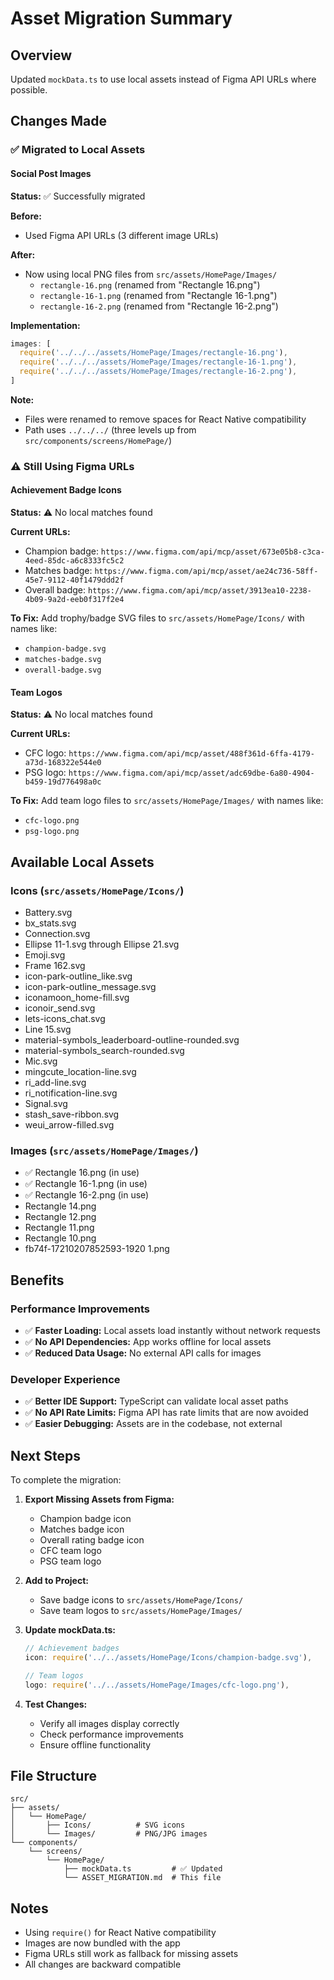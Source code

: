# Asset Migration Summary

## Overview
Updated `mockData.ts` to use local assets instead of Figma API URLs where possible.

## Changes Made

### ✅ Migrated to Local Assets

#### Social Post Images
**Status:** ✅ Successfully migrated

**Before:**
- Used Figma API URLs (3 different image URLs)

**After:**
- Now using local PNG files from `src/assets/HomePage/Images/`
  - `rectangle-16.png` (renamed from "Rectangle 16.png")
  - `rectangle-16-1.png` (renamed from "Rectangle 16-1.png")
  - `rectangle-16-2.png` (renamed from "Rectangle 16-2.png")

**Implementation:**
```typescript
images: [
  require('../../../assets/HomePage/Images/rectangle-16.png'),
  require('../../../assets/HomePage/Images/rectangle-16-1.png'),
  require('../../../assets/HomePage/Images/rectangle-16-2.png'),
]
```

**Note:** 
- Files were renamed to remove spaces for React Native compatibility
- Path uses `../../../` (three levels up from `src/components/screens/HomePage/`)

### ⚠️ Still Using Figma URLs

#### Achievement Badge Icons
**Status:** ⚠️ No local matches found

**Current URLs:**
- Champion badge: `https://www.figma.com/api/mcp/asset/673e05b8-c3ca-4eed-85dc-a6c8333fc5c2`
- Matches badge: `https://www.figma.com/api/mcp/asset/ae24c736-58ff-45e7-9112-40f1479ddd2f`
- Overall badge: `https://www.figma.com/api/mcp/asset/3913ea10-2238-4b09-9a2d-eeb0f317f2e4`

**To Fix:**
Add trophy/badge SVG files to `src/assets/HomePage/Icons/` with names like:
- `champion-badge.svg`
- `matches-badge.svg`
- `overall-badge.svg`

#### Team Logos
**Status:** ⚠️ No local matches found

**Current URLs:**
- CFC logo: `https://www.figma.com/api/mcp/asset/488f361d-6ffa-4179-a73d-168322e544e0`
- PSG logo: `https://www.figma.com/api/mcp/asset/adc69dbe-6a80-4904-b459-19d776498a0c`

**To Fix:**
Add team logo files to `src/assets/HomePage/Images/` with names like:
- `cfc-logo.png`
- `psg-logo.png`

## Available Local Assets

### Icons (`src/assets/HomePage/Icons/`)
- Battery.svg
- bx_stats.svg
- Connection.svg
- Ellipse 11-1.svg through Ellipse 21.svg
- Emoji.svg
- Frame 162.svg
- icon-park-outline_like.svg
- icon-park-outline_message.svg
- iconamoon_home-fill.svg
- iconoir_send.svg
- lets-icons_chat.svg
- Line 15.svg
- material-symbols_leaderboard-outline-rounded.svg
- material-symbols_search-rounded.svg
- Mic.svg
- mingcute_location-line.svg
- ri_add-line.svg
- ri_notification-line.svg
- Signal.svg
- stash_save-ribbon.svg
- weui_arrow-filled.svg

### Images (`src/assets/HomePage/Images/`)
- ✅ Rectangle 16.png (in use)
- ✅ Rectangle 16-1.png (in use)
- ✅ Rectangle 16-2.png (in use)
- Rectangle 14.png
- Rectangle 12.png
- Rectangle 11.png
- Rectangle 10.png
- fb74f-17210207852593-1920 1.png

## Benefits

### Performance Improvements
- ✅ **Faster Loading:** Local assets load instantly without network requests
- ✅ **No API Dependencies:** App works offline for local assets
- ✅ **Reduced Data Usage:** No external API calls for images

### Developer Experience
- ✅ **Better IDE Support:** TypeScript can validate local asset paths
- ✅ **No API Rate Limits:** Figma API has rate limits that are now avoided
- ✅ **Easier Debugging:** Assets are in the codebase, not external

## Next Steps

To complete the migration:

1. **Export Missing Assets from Figma:**
   - Champion badge icon
   - Matches badge icon
   - Overall rating badge icon
   - CFC team logo
   - PSG team logo

2. **Add to Project:**
   - Save badge icons to `src/assets/HomePage/Icons/`
   - Save team logos to `src/assets/HomePage/Images/`

3. **Update mockData.ts:**
   ```typescript
   // Achievement badges
   icon: require('../../assets/HomePage/Icons/champion-badge.svg'),
   
   // Team logos
   logo: require('../../assets/HomePage/Images/cfc-logo.png'),
   ```

4. **Test Changes:**
   - Verify all images display correctly
   - Check performance improvements
   - Ensure offline functionality

## File Structure

```
src/
├── assets/
│   └── HomePage/
│       ├── Icons/          # SVG icons
│       └── Images/         # PNG/JPG images
└── components/
    └── screens/
        └── HomePage/
            ├── mockData.ts         # ✅ Updated
            └── ASSET_MIGRATION.md  # This file
```

## Notes

- Using `require()` for React Native compatibility
- Images are now bundled with the app
- Figma URLs still work as fallback for missing assets
- All changes are backward compatible

